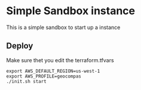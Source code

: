 # Simple Sandbox instance

This is a simple sandbox to start up a instance

## Deploy

Make sure thet you edit the terraform.tfvars

```
export AWS_DEFAULT_REGION=us-west-1
export AWS_PROFILE=geocompas
./init.sh start
```
